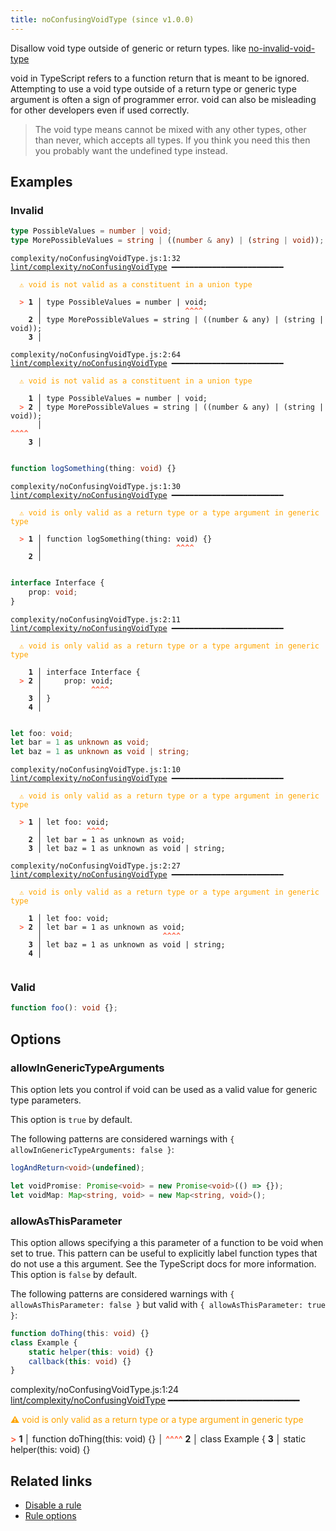 ```yaml
---
title: noConfusingVoidType (since v1.0.0)
---
```



Disallow void type outside of generic or return types. like [no-invalid-void-type](https://typescript-eslint.io/rules/no-invalid-void-type/)

void in TypeScript refers to a function return that is meant to be ignored. Attempting to use a void type outside of a return type or generic type argument is often a sign of programmer error. void can also be misleading for other developers even if used correctly.

>The void type means cannot be mixed with any other types, other than never, which accepts all types. If you think you need this then you probably want the undefined type instead.


## Examples

### Invalid

```ts
type PossibleValues = number | void;
type MorePossibleValues = string | ((number & any) | (string | void));
```

<pre class="language-text"><code class="language-text">complexity/noConfusingVoidType.js:1:32 <a href="https://biomejs.dev/linter/rules/no-confusing-void-type">lint/complexity/noConfusingVoidType</a> ━━━━━━━━━━━━━━━━━━━━━━━━━

<strong><span style="color: Orange;">  </span></strong><strong><span style="color: Orange;">⚠</span></strong> <span style="color: Orange;">void is not valid as a constituent in a union type</span>

<strong><span style="color: Tomato;">  </span></strong><strong><span style="color: Tomato;">&gt;</span></strong> <strong>1 │ </strong>type PossibleValues = number | void;
   <strong>   │ </strong>                               <strong><span style="color: Tomato;">^</span></strong><strong><span style="color: Tomato;">^</span></strong><strong><span style="color: Tomato;">^</span></strong><strong><span style="color: Tomato;">^</span></strong>
    <strong>2 │ </strong>type MorePossibleValues = string | ((number &amp; any) | (string | void));
    <strong>3 │ </strong>

complexity/noConfusingVoidType.js:2:64 <a href="https://biomejs.dev/linter/rules/no-confusing-void-type">lint/complexity/noConfusingVoidType</a> ━━━━━━━━━━━━━━━━━━━━━━━━━

<strong><span style="color: Orange;">  </span></strong><strong><span style="color: Orange;">⚠</span></strong> <span style="color: Orange;">void is not valid as a constituent in a union type</span>

    <strong>1 │ </strong>type PossibleValues = number | void;
<strong><span style="color: Tomato;">  </span></strong><strong><span style="color: Tomato;">&gt;</span></strong> <strong>2 │ </strong>type MorePossibleValues = string | ((number &amp; any) | (string | void));
   <strong>   │ </strong>                                                               <strong><span style="color: Tomato;">^</span></strong><strong><span style="color: Tomato;">^</span></strong><strong><span style="color: Tomato;">^</span></strong><strong><span style="color: Tomato;">^</span></strong>
    <strong>3 │ </strong>

</code></pre>

```ts
function logSomething(thing: void) {}
```

<pre class="language-text"><code class="language-text">complexity/noConfusingVoidType.js:1:30 <a href="https://biomejs.dev/linter/rules/no-confusing-void-type">lint/complexity/noConfusingVoidType</a> ━━━━━━━━━━━━━━━━━━━━━━━━━

<strong><span style="color: Orange;">  </span></strong><strong><span style="color: Orange;">⚠</span></strong> <span style="color: Orange;">void is only valid as a return type or a type argument in generic type</span>

<strong><span style="color: Tomato;">  </span></strong><strong><span style="color: Tomato;">&gt;</span></strong> <strong>1 │ </strong>function logSomething(thing: void) {}
   <strong>   │ </strong>                             <strong><span style="color: Tomato;">^</span></strong><strong><span style="color: Tomato;">^</span></strong><strong><span style="color: Tomato;">^</span></strong><strong><span style="color: Tomato;">^</span></strong>
    <strong>2 │ </strong>

</code></pre>

```ts
interface Interface {
    prop: void;
}
```

<pre class="language-text"><code class="language-text">complexity/noConfusingVoidType.js:2:11 <a href="https://biomejs.dev/linter/rules/no-confusing-void-type">lint/complexity/noConfusingVoidType</a> ━━━━━━━━━━━━━━━━━━━━━━━━━

<strong><span style="color: Orange;">  </span></strong><strong><span style="color: Orange;">⚠</span></strong> <span style="color: Orange;">void is only valid as a return type or a type argument in generic type</span>

    <strong>1 │ </strong>interface Interface {
<strong><span style="color: Tomato;">  </span></strong><strong><span style="color: Tomato;">&gt;</span></strong> <strong>2 │ </strong>    prop: void;
   <strong>   │ </strong>          <strong><span style="color: Tomato;">^</span></strong><strong><span style="color: Tomato;">^</span></strong><strong><span style="color: Tomato;">^</span></strong><strong><span style="color: Tomato;">^</span></strong>
    <strong>3 │ </strong>}
    <strong>4 │ </strong>

</code></pre>

```ts
let foo: void;
let bar = 1 as unknown as void;
let baz = 1 as unknown as void | string;
```

<pre class="language-text"><code class="language-text">complexity/noConfusingVoidType.js:1:10 <a href="https://biomejs.dev/linter/rules/no-confusing-void-type">lint/complexity/noConfusingVoidType</a> ━━━━━━━━━━━━━━━━━━━━━━━━━

<strong><span style="color: Orange;">  </span></strong><strong><span style="color: Orange;">⚠</span></strong> <span style="color: Orange;">void is only valid as a return type or a type argument in generic type</span>

<strong><span style="color: Tomato;">  </span></strong><strong><span style="color: Tomato;">&gt;</span></strong> <strong>1 │ </strong>let foo: void;
   <strong>   │ </strong>         <strong><span style="color: Tomato;">^</span></strong><strong><span style="color: Tomato;">^</span></strong><strong><span style="color: Tomato;">^</span></strong><strong><span style="color: Tomato;">^</span></strong>
    <strong>2 │ </strong>let bar = 1 as unknown as void;
    <strong>3 │ </strong>let baz = 1 as unknown as void | string;

complexity/noConfusingVoidType.js:2:27 <a href="https://biomejs.dev/linter/rules/no-confusing-void-type">lint/complexity/noConfusingVoidType</a> ━━━━━━━━━━━━━━━━━━━━━━━━━

<strong><span style="color: Orange;">  </span></strong><strong><span style="color: Orange;">⚠</span></strong> <span style="color: Orange;">void is only valid as a return type or a type argument in generic type</span>

    <strong>1 │ </strong>let foo: void;
<strong><span style="color: Tomato;">  </span></strong><strong><span style="color: Tomato;">&gt;</span></strong> <strong>2 │ </strong>let bar = 1 as unknown as void;
   <strong>   │ </strong>                          <strong><span style="color: Tomato;">^</span></strong><strong><span style="color: Tomato;">^</span></strong><strong><span style="color: Tomato;">^</span></strong><strong><span style="color: Tomato;">^</span></strong>
    <strong>3 │ </strong>let baz = 1 as unknown as void | string;
    <strong>4 │ </strong>

</code></pre>

### Valid

```ts
function foo(): void {};
```

## Options

### allowInGenericTypeArguments

This option lets you control if void can be used as a valid value for generic type parameters.

This option is `true` by default.

The following patterns are considered warnings with `{ allowInGenericTypeArguments: false }`:

```ts
logAndReturn<void>(undefined);

let voidPromise: Promise<void> = new Promise<void>(() => {});
let voidMap: Map<string, void> = new Map<string, void>();
```

### allowAsThisParameter

This option allows specifying a this parameter of a function to be void when set to true. This pattern can be useful to explicitly label function types that do not use a this argument. See the TypeScript docs for more information.
This option is `false` by default.

The following patterns are considered warnings with `{ allowAsThisParameter: false }` but valid with `{ allowAsThisParameter: true }`:

```ts
function doThing(this: void) {}
class Example {
    static helper(this: void) {}
    callback(this: void) {}
}
```

complexity/noConfusingVoidType.js:1:24 <a href="https://biomejs.dev/linter/rules/no-confusing-void-type">lint/complexity/noConfusingVoidType</a> ━━━━━━━━━━━━━━━━━━━━━━━━━

<strong><span style="color: Orange;">  </span></strong><strong><span style="color: Orange;">⚠</span></strong> <span style="color: Orange;">void is only valid as a return type or a type argument in generic type</span>

<strong><span style="color: Tomato;">  </span></strong><strong><span style="color: Tomato;">&gt;</span></strong> <strong>1 │ </strong>function doThing(this: void) {}
   <strong>   │ </strong>                       <strong><span style="color: Tomato;">^</span></strong><strong><span style="color: Tomato;">^</span></strong><strong><span style="color: Tomato;">^</span></strong><strong><span style="color: Tomato;">^</span></strong>
    <strong>2 │ </strong>class Example {
    <strong>3 │ </strong>    static helper(this: void) {}

## Related links

- [Disable a rule](/linter/#disable-a-lint-rule)
- [Rule options](/linter/#rule-options)
